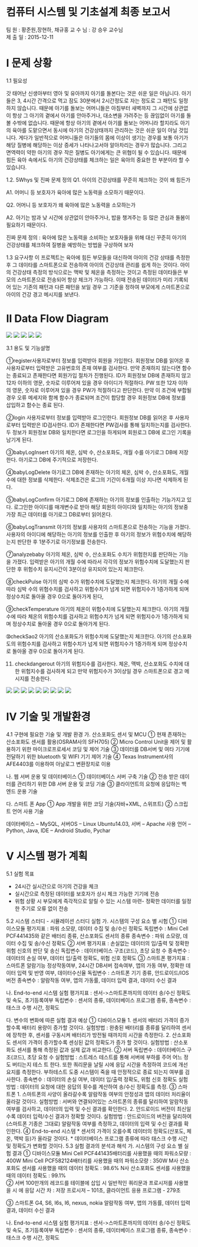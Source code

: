 # 컴퓨터 시스템 및 기초설계 최종 보고서


팀    원 : 황준원,장현하, 채규홍 
교 수 님 : 강 승우 교수님        
제 출 일 : 2015-12-11            

# Ⅰ 문제 상황
1.1 필요성 

갓 태어난 신생아부터 영아 및 유아까지 아기를 돌본다는 것은 쉬운 일은 아닙니다. 아기들은 3, 4시간 간격으로 먹고 잠도 30분에서 2시간정도로 자는 정도로 그 패턴도 일정하지 않습니다. 
때문에 아기를 돌보는 어머니들은 아침부터 새벽까지 그 시간에 상관없이 항상 그 아기의 곁에서 아기를 안아주거나, 대소변을 가려주는 등 끊임없이 아기를 돌볼 수밖에 없습니다. 때문에 항상 아기의 곁에서 아기를 돌보는 어머니라 할지라도 아기의 육아를 도맡으면서 동시에 아기의 건강상태까지 관리하는 것은 쉬운 일이 아닐 것입니다. 
게다가 일반적으로 어머니들은 아기들의 몸에 이상이 생기는 경우를 보통 아기가 해당 질병에 해당하는 이상 증세가 나타나고서야 알아차리는 경우가 많습니다. 그리고 면역력이 약한 아기의 경우 작은 질병도 아기에게는 큰 위협이 될 수 있습니다.
때문에 힘든 육아 속에서도 아기의 건강상태를 체크하는 일은 육아의 중요한 한 부분이라 할 수 있습니다. 

1.2. 5Whys 및 진짜 문제 정의
Q1. 아이의 건강상태를 꾸준히 체크하는 것이 왜 힘든가

A1. 어머니 등 보호자가 육아에 많은 노동력을 소모하기 때문이다. 

Q2. 어머니 등 보호자가 왜 육아에 많은 노동력을 소모하는가

A2. 아기는 밤과 낮 시간에 상관없이 안아주거나, 밥을 챙겨주는 등 많은 관심과 돌봄이 필요하기 때문이다.  

진짜 문제 정의 : 육아에 많은 노동력을 소비하는 보호자들을 위해 대신 꾸준히 아기의 건강상태를 체크하여 질병을 예방하는 방법을 구상하여 보자

1.3 요구사항
이 프로젝트는 육아에 힘든 부모들을 대신하여 아이의 건강 상태를 측정한 후 그 데이타를 스마트폰으로 전송하여 아이의 건강상태 관리를 쉽게 하는 것이다. 아이의 건강상태 측정의 방식으로는 맥박 및 체온을 측정하는 것이고 측정된 데이타들은 부모의 스마트폰으로 전송되어 항상 체크가 가능하다. 이때 전송된 데이터가 미리 기록되어 있는 기존의 패턴과 다른 패턴을 보일 경우 그 기준을 정하여 부모에게 스마트폰으로 아이의 건강 경고 메시지를 보낸다.      
  
# Ⅱ Data Flow Diagram


![](http://i.imgur.com/KCWAmF7.png)
![](http://i.imgur.com/Y2Ln9U4.png)
![](http://i.imgur.com/IAPUuTp.png)
![](http://i.imgur.com/0Qm6BcS.png)
![](http://i.imgur.com/Q3J70FF.png)





3.1 용도 및 기능설명

➀register사용자로부터 정보를 입력받아 회원을 가입한다. 회원정보 DB를 읽어온 후 사용자로부터 입력받은 고유번호의 존재 여부를 검사한다. 만약 존재하지 않는다면 함수는 종료되고 존재한다면 회원가입 절차가 진행된다. ID가 회원정보 DB에 존재하지 않고 12자 이하의 영문, 숫자로 이루어져 있을 경우 아이디가 적절하다. PW 또한 12자 이하의 영문, 숫자로 이루어져 있을 경우 PW가 적절하다고 판단한다. 만약 이 조건에 부합될 경우 오류 메세지와 함께 함수가 종료되며 조건이 합당할 경우 회원정보 DB에 정보를 삽입하고 함수는 종료 된다.

➁login
사용자로부터 정보를 입력받아 로그인한다. 회원정보 DB를 읽어온 후 사용자로부터 입력받은 ID검사한다. ID가 존재한다면 PW검사를 통해 일치하는지를 검사한다. 두 정보가 회원정보 DB와 일치한다면 로그인을 하게되며 회원로그 DB에 로그인 기록을 남기게 된다.

➂babyLogInsert
아기의 체온, 심박 수, 산소포화도, 개월 수를 아기로그 DB에 저장한다. 아기로그 DB에 주기적으로 저장한다.

➃babyLogDelete
아기로그 DB에 존재하는 아기의 체온, 심박 수, 산소포화도, 개월 수에 대한 정보를 삭제한다. 삭제조건은 로그의 기간이 6개월 이상 지나면 삭제하게 된다.

➄babyLogConfirm
아기로그 DB에 존재하는 아기의 정보를 인출하는 기능가지고 있다. 로그인한 아이디를 매개변수로 받아 해당 회원의 아이디와 일치하는 아기의 정보중 가장 최근 데이터를 아기로그 DB로부터 읽어온다.

➅babyLogTransmit
아기의 정보를 사용자의 스마트폰으로 전송하는 기능을 가졌다. 사용자의 아이디에 해당하는 아기의 정보를 인출한 후 아기의 정보가 위험수치에 해당하는지 판단한 후 1분주기로 아기정보를 전송한다.

➆analyzebaby
아기의 체온, 심박 수, 산소포화도 수치가 위험한지를 판단하는 기능을 가졌다. 입력받은 아기의 개월 수에 따라서 각각의 정보가 위험수치에 도달했는지 판단한 후 위험수치 유지시간이 3분이상 유지되어 있는지 체크한다.

➇checkPulse
아기의 심박 수가 위험수치에 도달했는지 체크한다. 아기의 개월 수에 따라 심박 수의 위험수치를 검사하고 위험수치가 넘게 되면 위험지수가 1증가하게 되며 정상수치로 돌아올 경우 0으로 돌아가게 된다,

➈checkTemperature
아기의 체온이 위험수치에 도달했는지 체크한다. 아기의 개월 수에 따라 체온의 위험수치를 검사하고 위험수치가 넘게 되면 위험지수가 1증가하게 되며 정상수치로 돌아올 경우 0으로 돌아가게 된다.

➉checkSao2
아기의 산소포화도가 위험수치에 도달했는지 체크한다. 아기의 산소포화도의 위험수치를 검사하고 위험수치가 넘게 되면 위험지수가 1증가하게 되며 정상수치로 돌아올 경우 0으로 돌아가게 된다.

11. checkdangerout
아기의 위험지수를 검사한다. 체온, 맥박, 산소포화도 수치에 대한 위험지수를 검사하게 되고 만약 위험지수가 3이상일 경우 스마트폰으로 경고 메시지를 전송한다.


![](http://i.imgur.com/Vfg8AkL.png)
![](http://i.imgur.com/1KLYVx0.png)
![](http://i.imgur.com/AZuJ1wC.png)
![](http://i.imgur.com/BPjhPpo.png)
![](http://i.imgur.com/LeOLB3Z.png)
![](http://i.imgur.com/Gm3SuOi.png)
![](http://i.imgur.com/U021VBJ.png)
![](http://i.imgur.com/sN7MgnJ.png)
![](http://i.imgur.com/TqWX40V.png)

# Ⅳ 기술 및 개발환경

4.1 구현에 필요한 기술 및 개발 환경
가. 산소포화도 센서 및 MCU
     ① 현재 존재하는 산소포화도 센서를 활용(OSRAM사의 SFH705)
      ② Micro Control Unit을 제어 및 활용하기 위한 마이크로프로세서 코딩 및 제어 기술
      ③ 데이터를 DB서버 및 여타 기기에 전달하기 위한 bluetooth 및 WIFI 기기 제어 기술
      ➃ Texas Instrument사의 AFE4403를 이용하여 아날로그 변환장치로 이용

나. 웹 서버 운용 및 데이터베이스
    ① 데이터베이스 서버 구축 기술
    ② 전송 받은 데이터를 관리하기 위한 DB 서버 운용 및 코딩 기술
    ➂ 클라이언트의 요청에 응답하는 백 엔드 운용 기술

다. 스마트 폰 App
   ① App 개발을 위한 코딩 기술(자바+XML, 스위프트)
   ➁ 스크립트 언어 사용 기술


데이터베이스 – MySQL, 서버OS – Linux Ubuntu14.03, 서버 – Apache
사용 언어 – Python, Java, IDE – Android Studio, Pychar

# Ⅴ 시스템 평가 계획
5.1 실험 목표
- 24시간 실시간으로 아기의 건강을 체크
- 실시간으로 측정된 데이터를 보호자가 상시 체크 가능한 기기에 전송
- 위험 상황 시 부모에게 즉각적으로 알릴 수 있는 시스템 마련- 정확한 데이터를 일정한 주기로 오류 없이 전송 

5.2 시스템 스터디 - 시뮬레이션 스터디 실험
가. 시스템의 구성 요소 별 시험
   ① 디바이스모듈
	평가지표 : 파워 소모량, 데이터 수집 및 송/수신 정확도
	독립변수 : Mini Cell PCF441435와 같은 배터리 종류, 산소포화도 센서의 종류
	종속변수 : 파워 소모량, 데이터 수집 및 송/수신 정확도
   ② 서버
	평가지표 : 손실없는 데이터의 입/출력 및 정확한 위험 신호의 판단 및 송신
	독립변수 : 데이터베이스 구조(코드), 초당 요청 수
	종속변수 : 데이터의 손실 여부, 데이터 입/출력 정확도, 위험 신호 정확도
   ③ 스마트폰
	평가지표 : 스마트폰 알람기능 정상작동여부, 24시간 DB서버 접속여부,
                   앱의 가동 여부, 정확한 데이터 입력 및 반영 여부, 데이터수신율
	독립변수 : 스마트폰 기기 종류, 안드로이드/IOS 버전
	종속변수 : 알람작동 여부, 앱의 가동률, 데이터 입력 결과, 데이터 수신 결과

나. End-to-end 시스템 실험
	평가지표 : 센서->스마트폰까지의 데이터 송/수신 정확도 및 속도, 초기등록여부
	독립변수 : 센서의 종류, 데이터베이스 프로그램 종류, 
	종속변수 : 태스크 수행 시간, 정확도

다. 변수의 변화에 따른 실험 결과 예상
   ① 디바이스모듈
	1. 센서의 배터리 가격이 증가할수록 배터리 용량이 증가할 것이다.
	   실험방법 : 완충된 배터리를 종류를 달리하여 센서에 장착한 후, 
		      센서를 구동시켜 배터리가 방전될 때까지의 시간을 측정한다.
	2. 산소포화도 센서의 가격이 증가할수록 센싱된 값의 정확도가 증가 할 것이다.
	   실험방법 : 산소포화도 센서를 통해 측정된 값과 실제 값과 비교한다.
   ② 서버
	독립변수 : 데이터베이스 구조(코드), 초당 요청 수
	실험방법 : 스트레스 테스트를 통해 서버에 부하를 주어 어느 정도 버티는지 테스		   트 한다. 또한 쿼리문을 날릴 시에 응답 시간을 측정하여 코드에 개선   		   요지를 측정한다. 부하테스트 도중 시스템이 죽을 때 안정적으로 종료		   되는지 여부를 검사한다.
	종속변수 : 데이터의 손실 여부, 데이터 입/출력 정확도, 위험 신호 정확도
	실험방법 : 데이터의 요청에 대한 응답의 횟수를 계산하여 송/수신 정확도를 측정.
   ③ 스마트폰
	1. 스마트폰의 사양이 올라갈수록 알람작동 여부의 안정성과 앱의 데이터 처리율이 	   올라갈 것이다.
	   실험방법 : 서버와 연결되어있는 스마트폰의 종류를 달리하여 알람작동 여부를 		      검사하고, 데이터의 입력 및 수신 결과를 확인한다.
	2. 안드로이드 버전이 최신일수록 데이터 입력/수신 결과가 정확할 것이다.
	   실험방법 : 안드로이드의 버전을 달리하여(스마트폰 기종은 그대로)
		      알람작동 여부를 측정하고, 데이터의 입력 및 수신 결과를 확인한다.
   ④ End-to-end 시스템 
	* 센서의 가격이 오를수록 데이터의 정확도(산포도, 체온, 맥박 등)가 올라갈 것이다.
	* 데이터베이스 프로그램 종류에 따라 태스크 수행 시간 및 정확도가 변화할 것이다.
5.3 실험 결과의 분석과 해석
가. 시스템의 구성 요소 별 실험 결과
   ① 디바이스모듈
	Mini Cell PCF441435배터리를 사용했을 때의 파워소모량 : 400W
	Mini Cell PCF582124배터리를 사용했을 때의 파워소모량 : 350W
	M사 산소포화도 센서를 사용했을 때의 데이터 정확도 : 98.6%
	N사 산소포화도 센서를 사용했을 때의 데이터 정확도 : 99.1%		
   ② 서버
	100만개의 레코드를 테이블에 삽입 시 일반적인 쿼리문과 프로시저를 사용했을 시	에 응답 시간 차 : 저장 프로시저 – 101초, 클라이언트 응용 프로그램 - 279초

   ③ 스마트폰
	G4, S6, I6s, I6, nexus, nokia
	알람작동 여부, 앱의 가동률, 데이터 입력 결과, 데이터 수신 결과

나. End-to-end 시스템 실험
	평가지표 : 센서->스마트폰까지의 데이터 송/수신 정확도 및 속도, 초기등록여부
	독립변수 : 센서의 종류, 데이터베이스 프로그램 종류, 
	종속변수 : 태스크 수행 시간, 정확도






